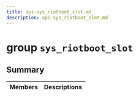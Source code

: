```yaml
---
title: api-sys_riotboot_slot.md
description: api-sys_riotboot_slot.md
---
```

# group `sys_riotboot_slot` 

## Summary

 Members                        | Descriptions                                
--------------------------------|---------------------------------------------

